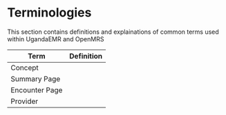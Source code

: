 # Terminologies 
This section contains definitions and explainations of common terms used within UgandaEMR and OpenMRS 

| Term |Definition|
| -- | -- |
| Concept |  |
| Summary Page |  |
| Encounter Page |  |
|Provider| |

